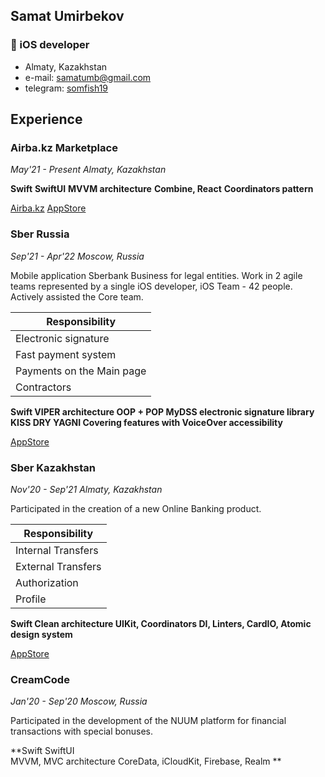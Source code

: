 ## Samat Umirbekov

###  iOS developer
 - Almaty, Kazakhstan
 - e-mail: [samatumb@gmail.com](mailto:samatumb@gmail.com)
 - telegram: [somfish19](https://telegram.me/somfish19)

## Experience

### Airba.kz Marketplace
*May'21 - Present
Almaty, Kazakhstan*

**Swift**
**SwiftUI**
**MVVM architecture**
**Combine, React**
**Coordinators pattern**

[Airba.kz](https://airba.kz)
[AppStore](https://apps.apple.com/kz/app/airba/id1609020292)

### Sber Russia

*Sep'21 - Apr'22
Moscow, Russia*

Mobile application Sberbank Business for legal entities.
Work in 2 agile teams represented by a single iOS developer, iOS Team - 42 people.
Actively assisted the Core team.

| Responsibility |
| - |
| Electronic signature |
| Fast payment system |
| Payments on the Main page |
| Contractors |

**Swift
VIPER architecture
OOP + POP
MyDSS electronic signature library
KISS DRY YAGNI
Covering features with VoiceOver accessibility**

[AppStore](https://apps.apple.com/ru/app/%D1%81%D0%B1%D0%B5%D1%80%D0%B1%D0%B8%D0%B7%D0%BD%D0%B5%D1%81/id899985834)

### Sber Kazakhstan
*Nov'20 - Sep'21
Almaty, Kazakhstan*

Participated in the creation of a new Online Banking product.

| Responsibility |
| - |
| Internal Transfers |
| External Transfers |
| Authorization |
| Profile |

**Swift
Clean architecture
UIKit, Coordinators
DI, Linters, CardIO, 
Atomic design system**

[AppStore](https://apps.apple.com/ru/app/sberbank-kz/id1540248822)

### CreamCode
*Jan'20 - Sep'20
Moscow, Russia*

Participated in the development of the NUUM platform for financial transactions with special bonuses.

**Swift 
SwiftUI  
MVVM, MVC  architecture
CoreData, iCloudKit, Firebase, Realm **

